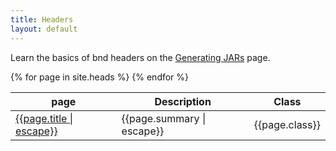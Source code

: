 ```yaml
---
title: Headers
layout: default
---
```


<div>

Learn the basics of bnd headers on the [Generating JARs](/chapters/160-jars.html) page. 

<dl class="property-index">

<div>
<table class="property-index">
    <thead>
        <th>page</th>
        <th>Description</th>
        <th>Class</th>
    </thead>
    <tbody>
        {% for page in site.heads %}
        <tr>
            <td><a href="{{ page.url | prepend: site.baseurl }}">{{page.title | escape}}</a></td>
            <td>{{page.summary | escape}}</td>
            <td>{{page.class}}</td>
        </tr>
        {% endfor %}
    </tbody>
</table>
</div>

</dl>
</div>
